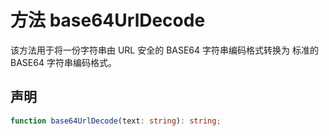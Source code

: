 # 方法 base64UrlDecode

该方法用于将一份字符串由 URL 安全的 BASE64 字符串编码格式转换为
标准的 BASE64 字符串编码格式。

## 声明

```ts
function base64UrlDecode(text: string): string;
```
